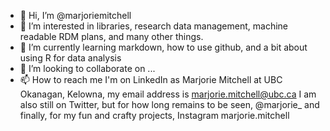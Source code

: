 - 👋 Hi, I’m @marjoriemitchell
- 👀 I’m interested in libraries, research data management, machine readable RDM plans, and many other things.
- 🌱 I’m currently learning markdown, how to use github, and a bit about using R for data analysis
- 💞️ I’m looking to collaborate on ...
- 📫 How to reach me I'm on LinkedIn as Marjorie Mitchell at UBC Okanagan, Kelowna, my email address is marjorie.mitchell@ubc.ca I am also still on Twitter, but for how long remains to be seen, @marjorie_ and finally, for my fun and crafty projects, Instagram marjorie.mitchell

<!---
marjoriemitchell/marjoriemitchell is a ✨ special ✨ repository because its `README.md` (this file) appears on your GitHub profile.
You can click the Preview link to take a look at your changes.
--->
